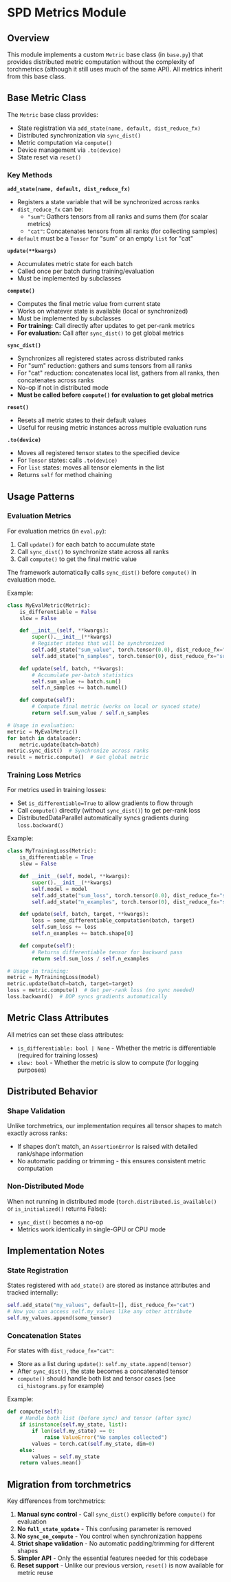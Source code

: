 # SPD Metrics Module

## Overview

This module implements a custom `Metric` base class (in `base.py`) that provides distributed metric computation without the complexity of torchmetrics (although it still uses much of the same API). All metrics inherit from this base class.

## Base Metric Class

The `Metric` base class provides:
- State registration via `add_state(name, default, dist_reduce_fx)`
- Distributed synchronization via `sync_dist()`
- Metric computation via `compute()`
- Device management via `.to(device)`
- State reset via `reset()`

### Key Methods

**`add_state(name, default, dist_reduce_fx)`**
- Registers a state variable that will be synchronized across ranks
- `dist_reduce_fx` can be:
  - `"sum"`: Gathers tensors from all ranks and sums them (for scalar metrics)
  - `"cat"`: Concatenates tensors from all ranks (for collecting samples)
- `default` must be a `Tensor` for "sum" or an empty `list` for "cat"

**`update(**kwargs)`**
- Accumulates metric state for each batch
- Called once per batch during training/evaluation
- Must be implemented by subclasses

**`compute()`**
- Computes the final metric value from current state
- Works on whatever state is available (local or synchronized)
- Must be implemented by subclasses
- **For training:** Call directly after updates to get per-rank metrics
- **For evaluation:** Call after `sync_dist()` to get global metrics

**`sync_dist()`**
- Synchronizes all registered states across distributed ranks
- For "sum" reduction: gathers and sums tensors from all ranks
- For "cat" reduction: concatenates local list, gathers from all ranks, then concatenates across ranks
- No-op if not in distributed mode
- **Must be called before `compute()` for evaluation to get global metrics**

**`reset()`**
- Resets all metric states to their default values
- Useful for reusing metric instances across multiple evaluation runs

**`.to(device)`**
- Moves all registered tensor states to the specified device
- For `Tensor` states: calls `.to(device)`
- For `list` states: moves all tensor elements in the list
- Returns `self` for method chaining

## Usage Patterns

### Evaluation Metrics

For evaluation metrics (in `eval.py`):
1. Call `update()` for each batch to accumulate state
2. Call `sync_dist()` to synchronize state across all ranks
3. Call `compute()` to get the final metric value

The framework automatically calls `sync_dist()` before `compute()` in evaluation mode.

Example:
```python
class MyEvalMetric(Metric):
    is_differentiable = False
    slow = False

    def __init__(self, **kwargs):
        super().__init__(**kwargs)
        # Register states that will be synchronized
        self.add_state("sum_value", torch.tensor(0.0), dist_reduce_fx="sum")
        self.add_state("n_samples", torch.tensor(0), dist_reduce_fx="sum")

    def update(self, batch, **kwargs):
        # Accumulate per-batch statistics
        self.sum_value += batch.sum()
        self.n_samples += batch.numel()

    def compute(self):
        # Compute final metric (works on local or synced state)
        return self.sum_value / self.n_samples

# Usage in evaluation:
metric = MyEvalMetric()
for batch in dataloader:
    metric.update(batch=batch)
metric.sync_dist()  # Synchronize across ranks
result = metric.compute()  # Get global metric
```

### Training Loss Metrics

For metrics used in training losses:
- Set `is_differentiable=True` to allow gradients to flow through
- Call `compute()` directly (without `sync_dist()`) to get per-rank loss
- DistributedDataParallel automatically syncs gradients during `loss.backward()`

Example:
```python
class MyTrainingLoss(Metric):
    is_differentiable = True
    slow = False

    def __init__(self, model, **kwargs):
        super().__init__(**kwargs)
        self.model = model
        self.add_state("sum_loss", torch.tensor(0.0), dist_reduce_fx="sum")
        self.add_state("n_examples", torch.tensor(0), dist_reduce_fx="sum")

    def update(self, batch, target, **kwargs):
        loss = some_differentiable_computation(batch, target)
        self.sum_loss += loss
        self.n_examples += batch.shape[0]

    def compute(self):
        # Returns differentiable tensor for backward pass
        return self.sum_loss / self.n_examples

# Usage in training:
metric = MyTrainingLoss(model)
metric.update(batch=batch, target=target)
loss = metric.compute()  # Get per-rank loss (no sync needed)
loss.backward()  # DDP syncs gradients automatically
```

## Metric Class Attributes

All metrics can set these class attributes:
- `is_differentiable: bool | None` - Whether the metric is differentiable (required for training losses)
- `slow: bool` - Whether the metric is slow to compute (for logging purposes)

## Distributed Behavior

### Shape Validation
Unlike torchmetrics, our implementation requires all tensor shapes to match exactly across ranks:
- If shapes don't match, an `AssertionError` is raised with detailed rank/shape information
- No automatic padding or trimming - this ensures consistent metric computation

### Non-Distributed Mode
When not running in distributed mode (`torch.distributed.is_available()` or `is_initialized()` returns False):
- `sync_dist()` becomes a no-op
- Metrics work identically in single-GPU or CPU mode

## Implementation Notes

### State Registration
States registered with `add_state()` are stored as instance attributes and tracked internally:
```python
self.add_state("my_values", default=[], dist_reduce_fx="cat")
# Now you can access self.my_values like any other attribute
self.my_values.append(some_tensor)
```

### Concatenation States
For states with `dist_reduce_fx="cat"`:
- Store as a list during `update()`: `self.my_state.append(tensor)`
- After `sync_dist()`, the state becomes a concatenated tensor
- `compute()` should handle both list and tensor cases (see `ci_histograms.py` for example)

Example:
```python
def compute(self):
    # Handle both list (before sync) and tensor (after sync)
    if isinstance(self.my_state, list):
        if len(self.my_state) == 0:
            raise ValueError("No samples collected")
        values = torch.cat(self.my_state, dim=0)
    else:
        values = self.my_state
    return values.mean()
```

## Migration from torchmetrics

Key differences from torchmetrics:
1. **Manual sync control** - Call `sync_dist()` explicitly before `compute()` for evaluation
2. **No `full_state_update`** - This confusing parameter is removed
3. **No `sync_on_compute`** - You control when synchronization happens
4. **Strict shape validation** - No automatic padding/trimming for different shapes
5. **Simpler API** - Only the essential features needed for this codebase
6. **Reset support** - Unlike our previous version, `reset()` is now available for metric reuse